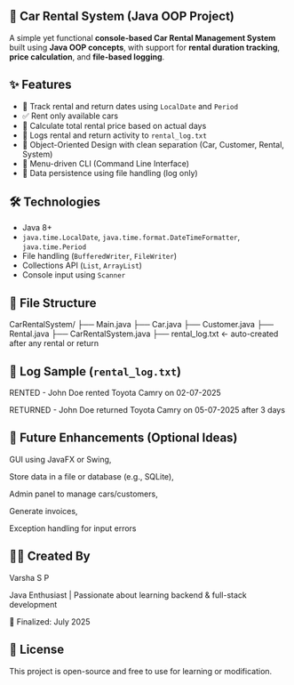 ## 🚗 Car Rental System (Java OOP Project)

A simple yet functional **console-based Car Rental Management System** built using **Java OOP concepts**, with support for **rental duration tracking**, **price calculation**, and **file-based logging**.


## ✨ Features

- 📅 Track rental and return dates using `LocalDate` and `Period`
- ✅ Rent only available cars
- 💸 Calculate total rental price based on actual days
- 🧾 Logs rental and return activity to `rental_log.txt`
- 📂 Object-Oriented Design with clean separation (Car, Customer, Rental, System)
- 🔁 Menu-driven CLI (Command Line Interface)
- 💾 Data persistence using file handling (log only)


## 🛠 Technologies

- Java 8+  
- `java.time.LocalDate`, `java.time.format.DateTimeFormatter`, `java.time.Period`
- File handling (`BufferedWriter`, `FileWriter`)  
- Collections API (`List`, `ArrayList`)  
- Console input using `Scanner`


## 📁 File Structure

CarRentalSystem/
├── Main.java
├── Car.java
├── Customer.java
├── Rental.java
├── CarRentalSystem.java
├── rental_log.txt ← auto-created after any rental or return


## 🧾 Log Sample (`rental_log.txt`)

RENTED - John Doe rented Toyota Camry on 02-07-2025

RETURNED - John Doe returned Toyota Camry on 05-07-2025 after 3 days

## 🚀 Future Enhancements (Optional Ideas)

GUI using JavaFX or Swing, 

Store data in a file or database (e.g., SQLite), 

Admin panel to manage cars/customers, 

Generate invoices, 

Exception handling for input errors

## 🙋‍♀️ Created By

Varsha S P

Java Enthusiast | Passionate about learning backend & full-stack development

📅 Finalized: July 2025


## 📜 License

This project is open-source and free to use for learning or modification.
